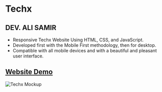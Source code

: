 # Techx

## DEV. ALI SAMIR

- Responsive Techx Website Using HTML, CSS, and JavaScript.
- Developed first with the Mobile First methodology, then for desktop.
- Compatible with all mobile devices and with a beautiful and pleasant user interface.

## [Website Demo]()

![Techx Mockup](https://user-images.githubusercontent.com/62913154/178143406-c2c22576-d712-4991-b635-2b1d871464ad.png)
